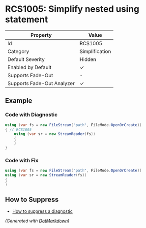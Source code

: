 # RCS1005: Simplify nested using statement

| Property                    | Value          |
| --------------------------- | -------------- |
| Id                          | RCS1005        |
| Category                    | Simplification |
| Default Severity            | Hidden         |
| Enabled by Default          | &#x2713;       |
| Supports Fade\-Out          | \-             |
| Supports Fade\-Out Analyzer | &#x2713;       |

## Example

### Code with Diagnostic

```csharp
using (var fs = new FileStream("path", FileMode.OpenOrCreate))
{ // RCS1005
    using (var sr = new StreamReader(fs))
    {
    }
}
```

### Code with Fix

```csharp
using (var fs = new FileStream("path", FileMode.OpenOrCreate))
using (var sr = new StreamReader(fs))
{
}
```

## How to Suppress

* [How to suppress a diagnostic](../HowToConfigureAnalyzers.md#how-to-suppress-a-diagnostic)

*\(Generated with [DotMarkdown](http://github.com/JosefPihrt/DotMarkdown)\)*